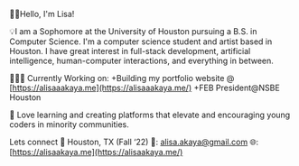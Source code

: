 👋🏽Hello, I'm Lisa!

💡I am a Sophomore at the University of Houston pursuing a B.S. in Computer Science. I'm a computer science student and artist based in Houston. I have great interest in full-stack development, artificial intelligence, human-computer interactions, and everything in between.

👩🏽‍💻 Currently Working on:
+Building my portfolio website @ [https://alisaaakaya.me](https://alisaaakaya.me/)
+FEB President@NSBE Houston

🌱 Love learning and creating platforms that elevate and encouraging young coders in minority communities.

Lets connect
📍 Houston, TX (Fall ‘22)
📧: [alisa.akaya@gmail.com](mailto:alisa.akaya@gmail.com)
🌐: [https://alisaakaya.me](https://alisaakaya.me/)
